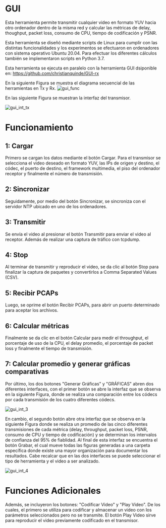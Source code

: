 # GUI
Esta herramienta permite transmitir cualquier video en formato YUV hacia otro ordenador dentro de la misma
red y calcular las métricas de delay, thoughput, packet loss, consumo de CPU, tiempo de codificación y PSNR.

Esta herramienta se diseñó mediante scripts de Linux para cumplir con las distintas funcionalidades y los experimentos se efectuaron en ordenadores con sistema operativo Ubuntu 20.04. Para efectuar los diferentes cálculos también se implementaron scripts en Python 3.7. 

Esta herramienta se ejecuta en paralelo con la herramienta GUI dsiponible en: https://github.com/christianquinde/GUI-rx

En la siguiente Figura se muestra el diagrama secuencial de las herramientas en Tx y Rx.
![gui_func](https://user-images.githubusercontent.com/68077496/155746084-d72953c8-5abe-495d-9334-043c382a87b2.png)

En las siguiente Figura se muestran la interfaz del transmisor.

![gui_int_tx](https://user-images.githubusercontent.com/68077496/155747349-2fce1065-2df0-4f4a-bdf8-4d0b23a5daa6.png)


# Funcionamiento
## 1: Cargar
Primero se cargan los datos mediante el botón Cargar.
Para el transmisor se selecciona el video deseado en formato YUV, las IPs de origen y destino, el códec, el puerto
de destino, el framework multimedia, el piso del ordenador receptor y finalmente el número de transmisión. 

## 2: Sincronizar
Seguidamente, por medio del botón Sincronizar, se sincroniza con el servidor NTP ubicado en uno de los ordenadores.

## 3: Transmitir
Se envía el video al presionar el botón Transmitir para enviar el video al receptor. Además de realizar una captura de tráfico con tcpdump.

## 4: Stop
Al terminar de transmitir y reproducir el video, se da clic al botón Stop para finalizar la captura de paquetes y convertirlos a Comma Separated Values (CSV). 

## 5: Recibir PCAPs
Luego, se oprime el botón Recibir PCAPs, para abrir un puerto determinado para aceptar los archivos.

## 6: Calcular métricas
Finalmente se da clic en el botón Calcular para medir el throughput, el porcentaje de uso de la CPU, el delay promedio, el porcentaje de packet loss y finalmente el tiempo de transmisión.


## 7: Calcular promedio y generar gráficas comparativas
Por último, los dos botones "Generar Gráficas" y "GRÁFICAS" abren dos diferentes interfaces, con el primer
botón se abre la interfaz que se observa en la siguiente Figura, donde se realiza una comparación entre los códecs por
cada transmisión de los cuatro diferentes códecs. 

![gui_int_3](https://user-images.githubusercontent.com/68077496/155747766-7e857a1c-b811-4b29-a483-74106d809f7c.png)

En cambio, el segundo botón abre otra interfaz que se observa
en la siguiente Figura donde se realiza un promedio de las cinco diferentes transmisiones de cada métrica (delay,
throughput, packet loss, PSNR, consumo de CPU y tiempo de codificación) y se determinan los intervalos de confianza del 95% de fiablidad. Al final de esta interfaz se encuentra el botón Grabar, el cual mueve todas las
figuras generadas a una carpeta específica donde existe una mayor organización para documentar los resultados.
Cabe recalcar que en las dos interfaces se puede seleccionar el tipo de herramienta y el video a ser analizado.

![gui_int_4](https://user-images.githubusercontent.com/68077496/155747776-84fdc4bc-f2b8-4c3c-bc8e-e7a73b8e49e4.png)

# Funciones Adicionales
Además, se incluyeron los botones: "Codificar Video" y "Play Video". De los
cuales, el primero se utiliza para codificar y almacenar un video con los parámetros seleccionados pero no se
transmite. El botón Play Video sirve para reproducir el video previamente codificado en el transmisor.
